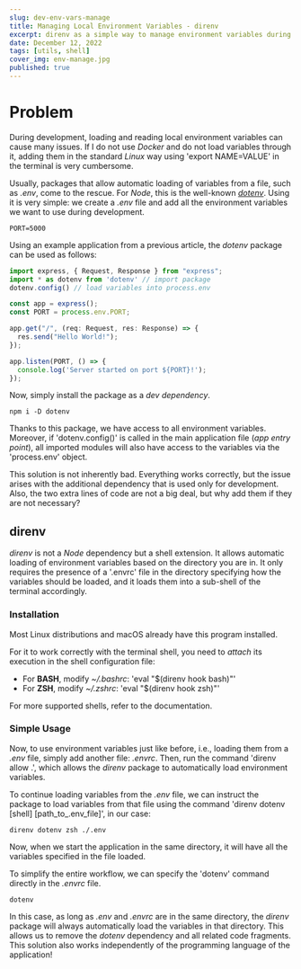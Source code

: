 ```yaml
---
slug: dev-env-vars-manage
title: Managing Local Environment Variables - direnv
excerpt: direnv as a simple way to manage environment variables during development.
date: December 12, 2022
tags: [utils, shell]
cover_img: env-manage.jpg
published: true
---
```


# Problem

During development, loading and reading local environment variables can cause many issues. If I do not use _Docker_ and do not load variables through it, adding them in the standard _Linux_ way using 'export NAME=VALUE' in the terminal is very cumbersome.

Usually, packages that allow automatic loading of variables from a file, such as _.env_, come to the rescue. For _Node_, this is the well-known [_dotenv_](https://www.npmjs.com/package/dotenv). Using it is very simple: we create a _.env_ file and add all the environment variables we want to use during development.

```:.env
PORT=5000
```

Using an example application from a previous article, the _dotenv_ package can be used as follows:

```ts:src/index.ts
import express, { Request, Response } from "express";
import * as dotenv from 'dotenv' // import package
dotenv.config() // load variables into process.env

const app = express();
const PORT = process.env.PORT;

app.get("/", (req: Request, res: Response) => {
  res.send("Hello World!");
});

app.listen(PORT, () => {
  console.log('Server started on port ${PORT}!');
});
```

Now, simply install the package as a _dev dependency_.

```bash:terminal
npm i -D dotenv
```

Thanks to this package, we have access to all environment variables. Moreover, if 'dotenv.config()' is called in the main application file (_app entry point_), all imported modules will also have access to the variables via the 'process.env' object.

This solution is not inherently bad. Everything works correctly, but the issue arises with the additional dependency that is used only for development. Also, the two extra lines of code are not a big deal, but why add them if they are not necessary?

## direnv

_direnv_ is not a _Node_ dependency but a shell extension. It allows automatic loading of environment variables based on the directory you are in. It only requires the presence of a '.envrc' file in the directory specifying how the variables should be loaded, and it loads them into a sub-shell of the terminal accordingly.

### Installation

Most Linux distributions and macOS already have this program installed.

For it to work correctly with the terminal shell, you need to _attach_ its execution in the shell configuration file:

- For **BASH**, modify _~/.bashrc_: 'eval "$(direnv hook bash)"'
- For **ZSH**, modify _~/.zshrc_: 'eval "$(direnv hook zsh)"'

For more supported shells, refer to the documentation.

### Simple Usage

Now, to use environment variables just like before, i.e., loading them from a _.env_ file, simply add another file: _.envrc_. Then, run the command 'direnv allow .', which allows the _direnv_ package to automatically load environment variables.

To continue loading variables from the _.env_ file, we can instruct the package to load variables from that file using the command 'direnv dotenv [shell] [path_to_.env_file]', in our case:

```bash:terminal
direnv dotenv zsh ./.env
```

Now, when we start the application in the same directory, it will have all the variables specified in the file loaded.

To simplify the entire workflow, we can specify the 'dotenv' command directly in the _.envrc_ file.

```:.envrc
dotenv
```

In this case, as long as _.env_ and _.envrc_ are in the same directory, the _direnv_ package will always automatically load the variables in that directory. This allows us to remove the _dotenv_ dependency and all related code fragments. This solution also works independently of the programming language of the application!
